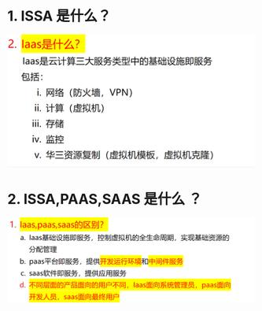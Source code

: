 # 1. ISSA 是什么？

![alt text](images/issa基础/image.png)

# 2. ISSA,PAAS,SAAS 是什么 ？

![alt text](images/issa基础/image-1.png)
